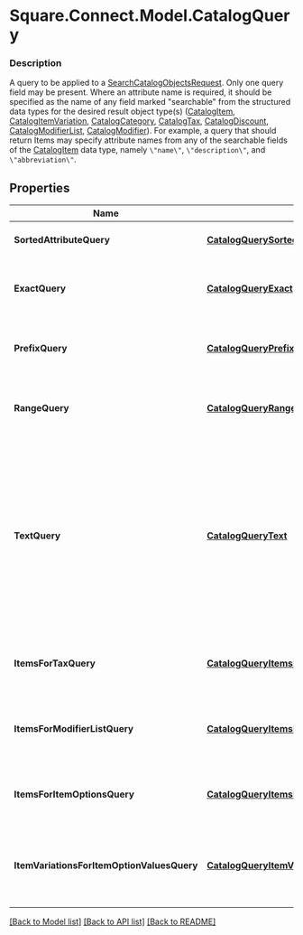 # Square.Connect.Model.CatalogQuery

### Description

A query to be applied to a [SearchCatalogObjectsRequest](#type-searchcatalogobjectsrequest). Only one query field may be present.  Where an attribute name is required, it should be specified as the name of any field marked \"searchable\" from the structured data types for the desired result object type(s) ([CatalogItem](#type-catalogitem), [CatalogItemVariation](#type-catalogitemvariation), [CatalogCategory](#type-catalogcategory), [CatalogTax](#type-catalogtax), [CatalogDiscount](#type-catalogdiscount), [CatalogModifierList](#type-catalogmodifierlist), [CatalogModifier](#type-catalogmodifier)).  For example, a query that should return Items may specify attribute names from any of the searchable fields of the [CatalogItem](#type-catalogitem) data type, namely `\"name\"`, `\"description\"`, and `\"abbreviation\"`.

## Properties

Name | Type | Description | Notes
------------ | ------------- | ------------- | -------------
**SortedAttributeQuery** | [**CatalogQuerySortedAttribute**](CatalogQuerySortedAttribute.md) | A query that returns all objects, sorted by the given attribute. | [optional] 
**ExactQuery** | [**CatalogQueryExact**](CatalogQueryExact.md) | A query that returns only objects for which the given (string-valued) attribute has the given case-insensitive value. | [optional] 
**PrefixQuery** | [**CatalogQueryPrefix**](CatalogQueryPrefix.md) | A query that returns only objects for which the given (string-valued) attribute has the given case-insensitive prefix. | [optional] 
**RangeQuery** | [**CatalogQueryRange**](CatalogQueryRange.md) | A query that returns only objects for which the given (integer-valued) attribute lies in the given range. | [optional] 
**TextQuery** | [**CatalogQueryText**](CatalogQueryText.md) | A query that returns only objects whose searchable attributes contain all of the given keywords as prefixes. For example, if a &#x60;CatalogItem&#x60; contains attributes &#x60;{\&quot;name\&quot;: \&quot;t-shirt\&quot;}&#x60; and &#x60;{\&quot;description\&quot;: \&quot;Small, Purple\&quot;}&#x60;, it will be matched by the query &#x60;{\&quot;keywords\&quot;: [\&quot;shirt\&quot;, \&quot;sma\&quot;, \&quot;purp\&quot;]}&#x60;. | [optional] 
**ItemsForTaxQuery** | [**CatalogQueryItemsForTax**](CatalogQueryItemsForTax.md) | A query that returns all &#x60;CatalogItem](#type-catalogitem)s that have any of the given [CatalogTax&#x60;es enabled. | [optional] 
**ItemsForModifierListQuery** | [**CatalogQueryItemsForModifierList**](CatalogQueryItemsForModifierList.md) | A query that returns all &#x60;CatalogItem](#type-catalogitem)s that have any of the given [CatalogModifierList&#x60;s enabled. | [optional] 
**ItemsForItemOptionsQuery** | [**CatalogQueryItemsForItemOptions**](CatalogQueryItemsForItemOptions.md) | A query that returns all &#x60;CatalogItem](#type-catalogitem)s that have all of the given [CatalogItemOption&#x60;s. | [optional] 
**ItemVariationsForItemOptionValuesQuery** | [**CatalogQueryItemVariationsForItemOptionValues**](CatalogQueryItemVariationsForItemOptionValues.md) | A query that returns all &#x60;CatalogItemVariation](#type-catalogitemvariations)s that have all of the given [CatalogItemOption&#x60; values. | [optional] 



[[Back to Model list]](../README.md#documentation-for-models) [[Back to API list]](../README.md#documentation-for-api-endpoints) [[Back to README]](../README.md)

